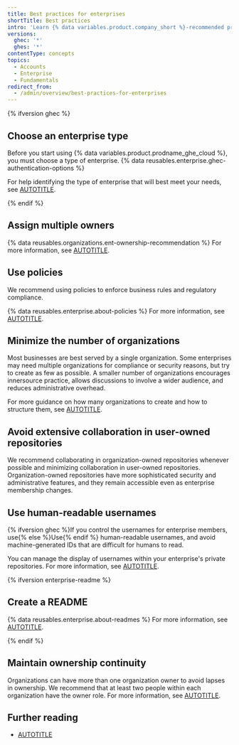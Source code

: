 ```yaml
---
title: Best practices for enterprises
shortTitle: Best practices
intro: 'Learn {% data variables.product.company_short %}-recommended practices for your enterprise.'
versions:
  ghec: '*'
  ghes: '*'
contentType: concepts
topics:
  - Accounts
  - Enterprise
  - Fundamentals
redirect_from:
  - /admin/overview/best-practices-for-enterprises
---
```


{% ifversion ghec %}

## Choose an enterprise type

Before you start using {% data variables.product.prodname_ghe_cloud %}, you must choose a type of enterprise. {% data reusables.enterprise.ghec-authentication-options %}

For help identifying the type of enterprise that will best meet your needs, see [AUTOTITLE](/admin/identity-and-access-management/understanding-iam-for-enterprises/choosing-an-enterprise-type-for-github-enterprise-cloud).

{% endif %}

## Assign multiple owners

{% data reusables.organizations.ent-ownership-recommendation %} For more information, see [AUTOTITLE](/admin/user-management/managing-users-in-your-enterprise/inviting-people-to-manage-your-enterprise).

## Use policies

We recommend using policies to enforce business rules and regulatory compliance.

{% data reusables.enterprise.about-policies %} For more information, see [AUTOTITLE](/admin/policies/enforcing-policies-for-your-enterprise/about-enterprise-policies).

## Minimize the number of organizations

Most businesses are best served by a single organization. Some enterprises may need multiple organizations for compliance or security reasons, but try to create as few as possible. A smaller number of organizations encourages innersource practice, allows discussions to involve a wider audience, and reduces administrative overhead.

For more guidance on how many organizations to create and how to structure them, see [AUTOTITLE](/admin/user-management/managing-organizations-in-your-enterprise/best-practices-for-structuring-organizations-in-your-enterprise).

## Avoid extensive collaboration in user-owned repositories

We recommend collaborating in organization-owned repositories whenever possible and minimizing collaboration in user-owned repositories. Organization-owned repositories have more sophisticated security and administrative features, and they remain accessible even as enterprise membership changes.

## Use human-readable usernames

{% ifversion ghec %}If you control the usernames for enterprise members, use{% else %}Use{% endif %} human-readable usernames, and avoid machine-generated IDs that are difficult for humans to read.

You can manage the display of usernames within your enterprise's private repositories. For more information, see [AUTOTITLE](/organizations/managing-organization-settings/managing-the-display-of-member-names-in-your-organization).

{% ifversion enterprise-readme %}

## Create a README

{% data reusables.enterprise.about-readmes %} For more information, see [AUTOTITLE](/admin/managing-your-enterprise-account/creating-a-readme-for-an-enterprise).

{% endif %}

## Maintain ownership continuity

Organizations can have more than one organization owner to avoid lapses in ownership. We recommend that at least two people within each organization have the owner role. For more information, see [AUTOTITLE](/organizations/managing-peoples-access-to-your-organization-with-roles/maintaining-ownership-continuity-for-your-organization).

## Further reading

* [AUTOTITLE](/organizations/collaborating-with-groups-in-organizations/best-practices-for-organizations)
